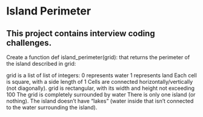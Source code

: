 # Island Perimeter

## This project contains interview coding challenges.

Create a function def island_perimeter(grid): that returns the perimeter of the island described in grid:

grid is a list of list of integers:
0 represents water
1 represents land
Each cell is square, with a side length of 1
Cells are connected horizontally/vertically (not diagonally).
grid is rectangular, with its width and height not exceeding 100
The grid is completely surrounded by water
There is only one island (or nothing).
The island doesn’t have “lakes” (water inside that isn’t connected to the water surrounding the island).
